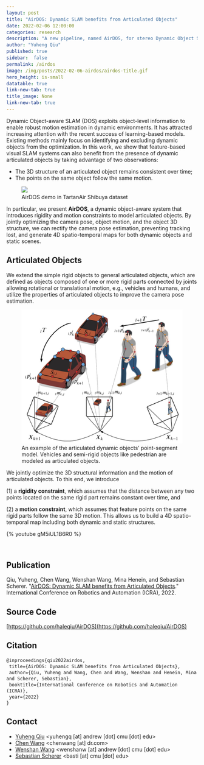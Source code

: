 ```yaml
---
layout: post
title: "AirDOS: Dynamic SLAM benefits from Articulated Objects"
date: 2022-02-06 12:00:00
categories: research
description: "A new pipeline, named AirDOS, for stereo Dynamic Object SLAM "
author: "Yuheng Qiu"
published: true
sidebar:  false
permalink: /airdos
image: /img/posts/2022-02-06-airdos/airdos-title.gif
hero_height: is-small
datatable: true
link-new-tab: true
title_image: None
link-new-tab: true
---
```


Dynamic Object-aware SLAM (DOS) exploits object-level information to enable robust motion estimation in
dynamic environments. It has attracted increasing attention with the recent success of learning-based models. Existing methods mainly focus on identifying and excluding dynamic objects from the optimization. In this work, we show that feature-based visual SLAM systems can also benefit from the presence of dynamic articulated objects by taking advantage of two observations:

* The 3D structure of an articulated object remains consistent over time;
* The points on the same object follow the same motion.

<figure>
    <img src="/img/posts/2022-02-06-airdos/airdos.gif" />
    <figcaption>
        AirDOS demo in TartanAir Shibuya dataset
    </figcaption>
</figure>

In particular, we present **AirDOS**, a dynamic object-aware system that introduces rigidity and motion constraints to model articulated objects. By jointly optimizing the camera pose, object motion, and the object 3D
structure, we can rectify the camera pose estimation, preventing tracking lost, and generate 4D spatio-temporal maps for both dynamic objects and static scenes.

## Articulated Objects

We extend the simple rigid objects to general articulated objects, which are defined as
objects composed of one or more rigid parts connected by joints allowing rotational or
translational motion, e.g., vehicles and humans, and utilize the properties of
articulated objects to improve the camera pose estimation.

<figure>
    <img src="/img/posts/2022-02-06-airdos/airticulated.jpg" />
    <figcaption>
        An example of the articulated dynamic objects’ point-segment model. Vehicles and semi-rigid objects like pedestrian are modeled as articulated objects.
    </figcaption>
</figure>

We jointly optimize the 3D structural information and the motion of articulated objects.
To this end, we introduce

(1) a **rigidity constraint**, which assumes that the distance between any two points located on the same rigid part remains constant over time, and

(2) a **motion constraint**, which assumes that feature points on the same rigid parts follow the same 3D motion. This allows us to build a 4D spatio-temporal map including both dynamic and static structures.

{% youtube gM5iUL1B6R0 %}

<br>

## Publication

Qiu, Yuheng, Chen Wang, Wenshan Wang, Mina Henein, and Sebastian Scherer. "[AirDOS: Dynamic SLAM benefits from Articulated Objects](https://arxiv.org/abs/2109.09903)." International Conference on Robotics and Automation (ICRA), 2022.

## Source Code

[https://github.com/haleqiu/AirDOS](https://github.com/haleqiu/AirDOS)


## Citation

    @inproceedings{qiu2022airdos,
     title={AirDOS: Dynamic SLAM benefits from Articulated Objects},
     author={Qiu, Yuheng and Wang, Chen and Wang, Wenshan and Henein, Mina and Scherer, Sebastian},
     booktitle={International Conference on Robotics and Automation (ICRA)},
     year={2022}
    }


## Contact

- [Yuheng Qiu](http://theairlab.org/team/yuheng/) <yuhengq [at] andrew [dot] cmu [dot] edu>
- [Chen Wang](https://chenwang.site) <chenwang [at] dr.com>
- [Wenshan Wang](http://www.wangwenshan.com/) <wenshanw [at] andrew [dot] cmu [dot] edu>
- [Sebastian Scherer](http://theairlab.org/team/sebastian/) <basti [at] cmu [dot] edu>
